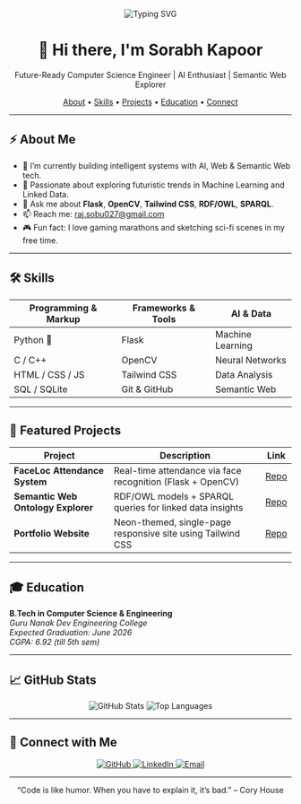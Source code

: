 
<p align="center">
  <img src="https://readme-typing-svg.herokuapp.com?font=Orbitron&size=30&duration=4000&color=00F7FF&center=true&vCenter=true&multiline=true&width=600&height=80&lines=Welcome+to+Sorabh's+Futuristic+Hub;AI+Enthusiast+%7C+Web+Engineer+%7C+Tech+Visionary" alt="Typing SVG" />
</p>

<h1 align="center">👋 Hi there, I'm Sorabh Kapoor</h1>
<p align="center">Future-Ready Computer Science Engineer | AI Enthusiast | Semantic Web Explorer</p>

<p align="center">
  <a href="#about">About</a> •
  <a href="#skills">Skills</a> •
  <a href="#projects">Projects</a> •
  <a href="#education">Education</a> •
  <a href="#connect">Connect</a>
</p>

---

## ⚡ About Me

- 🔭 I’m currently building intelligent systems with AI, Web & Semantic Web tech.
- 🌱 Passionate about exploring futuristic trends in Machine Learning and Linked Data.
- 💬 Ask me about **Flask**, **OpenCV**, **Tailwind CSS**, **RDF/OWL**, **SPARQL**.
- 📫 Reach me: [raj.sobu027@gmail.com](mailto:raj.sobu027@gmail.com)
- 🎮 Fun fact: I love gaming marathons and sketching sci-fi scenes in my free time.

---

## 🛠️ Skills

| Programming & Markup | Frameworks & Tools    | AI & Data      |
|----------------------|-----------------------|----------------|
| Python 🐍            | Flask                 | Machine Learning |
| C / C++              | OpenCV                | Neural Networks  |
| HTML / CSS / JS      | Tailwind CSS          | Data Analysis    |
| SQL / SQLite         | Git & GitHub          | Semantic Web     |

---

## 🚀 Featured Projects

| Project                                 | Description                                                   | Link                                      |
|-----------------------------------------|---------------------------------------------------------------|-------------------------------------------|
| **FaceLoc Attendance System**           | Real-time attendance via face recognition (Flask + OpenCV)    | [Repo](https://github.com/Sorabh-Kapoor/FaceLoc-Attendance) |
| **Semantic Web Ontology Explorer**      | RDF/OWL models + SPARQL queries for linked data insights      | [Repo](https://github.com/Sorabh-Kapoor/Semantic-Web)      |
| **Portfolio Website**                   | Neon-themed, single-page responsive site using Tailwind CSS    | [Repo](https://github.com/Sorabh-Kapoor/portfolio)        |

---

## 🎓 Education

**B.Tech in Computer Science & Engineering**  
_Guru Nanak Dev Engineering College_  
_Expected Graduation: June 2026_  
_CGPA: 6.92 (till 5th sem)_

---

## 📈 GitHub Stats

<p align="center">
  <img src="https://github-readme-stats.vercel.app/api?username=Sorabh-Kapoor&show_icons=true&theme=tokyonight&hide_border=true&count_private=true" alt="GitHub Stats" />
  <img src="https://github-readme-stats.vercel.app/api/top-langs/?username=Sorabh-Kapoor&layout=compact&theme=tokyonight" alt="Top Languages" />
</p>

---

## 🤝 Connect with Me

<p align="center">
  <a href="https://github.com/Sorabh-Kapoor" target="_blank"> <img src="https://img.shields.io/badge/GitHub-181717?style=for-the-badge&logo=github&logoColor=white" alt="GitHub" /> </a>
  <a href="https://www.linkedin.com/in/sorabh-kapoor-907588315" target="_blank"> <img src="https://img.shields.io/badge/LinkedIn-0077B5?style=for-the-badge&logo=linkedin&logoColor=white" alt="LinkedIn" /> </a>
  <a href="mailto:raj.sobu027@gmail.com"> <img src="https://img.shields.io/badge/Email-D14836?style=for-the-badge&logo=gmail&logoColor=white" alt="Email" /> </a>
</p>

---

<p align="center">“Code is like humor. When you have to explain it, it’s bad.” – Cory House</p>
